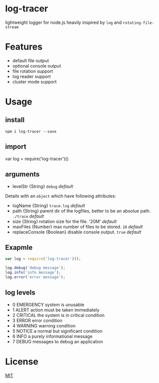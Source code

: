 # log-tracer
lightweight logger for node.js heavily inspired by `log` and `rotating-file-stream`

# Features
- default file output
- optional console output
- file rotation support
- log reader support
- cluster mode support

# Usage
## install
`npm i log-tracer --save`
## import
var log = require('log-tracer')()
## arguments
- levelStr {String} `debug` _default_

Details with an `object` which have following attributes:
- logName {String} `trace.log` _default_
- path {String} parent dir of the logfiles, better to be an absolue path. `./trace` _default_
- size {String} rotation size for the file. '20M' _default_
- maxFiles {Number} max number of files to be stored. `10` _default_
- replaceConsole {Boolean} disable console output. `true` _default_
## Exapmle
```js
var log = require('log-tracer')();

log.debug('debug message');
log.info('info message');
log.error('error message');
```
## log levels
- 0 EMERGENCY system is unusable
- 1 ALERT action must be taken immediately
- 2 CRITICAL the system is in critical condition
- 3 ERROR error condition
- 4 WARNING warning condition
- 5 NOTICE a normal but significant condition
- 6 INFO a purely informational message
- 7 DEBUG messages to debug an application

# License
[MIT](LICENSE)

